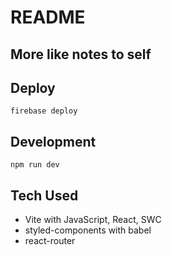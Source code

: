 # README

## More like notes to self

## Deploy
`firebase deploy`

## Development
`npm run dev`

## Tech Used
- Vite with JavaScript, React, SWC
- styled-components with babel
- react-router